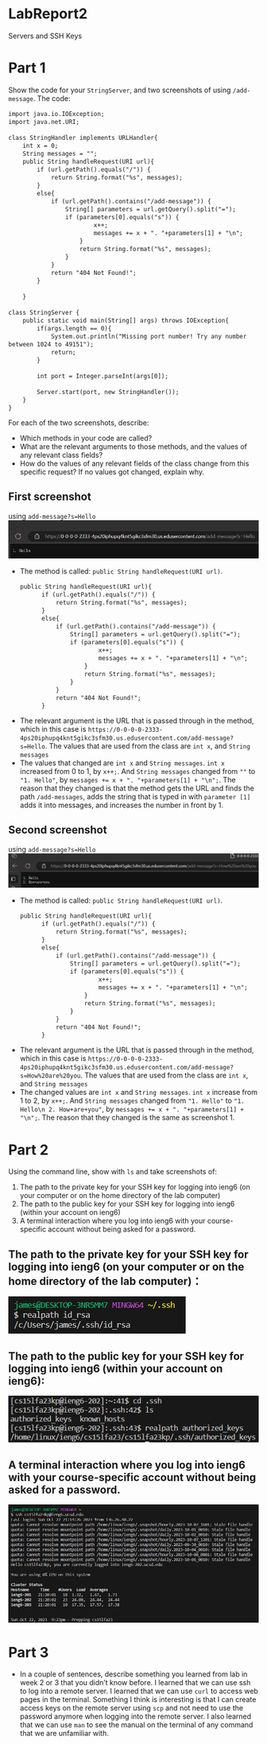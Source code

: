 # LabReport2
Servers and SSH Keys

# Part 1 
Show the code for your `StringServer`, and two screenshots of using `/add-message`.
The code:
```
import java.io.IOException;
import java.net.URI;

class StringHandler implements URLHandler{
    int x = 0;
    String messages = "";
    public String handleRequest(URI url){
        if (url.getPath().equals("/")) {
            return String.format("%s", messages);
        } 
        else{
            if (url.getPath().contains("/add-message")) {
                String[] parameters = url.getQuery().split("=");
                if (parameters[0].equals("s")) {
                        x++;
                        messages += x + ". "+parameters[1] + "\n";
                    }
                    return String.format("%s", messages);
                }
            }
            return "404 Not Found!";
        }

    }

class StringServer {
    public static void main(String[] args) throws IOException{
        if(args.length == 0){
            System.out.println("Missing port number! Try any number between 1024 to 49151");
            return;
        }

        int port = Integer.parseInt(args[0]);

        Server.start(port, new StringHandler());
    }
}
```

For each of the two screenshots, describe:
- Which methods in your code are called?
- What are the relevant arguments to those methods, and the values of any relevant class fields?
- How do the values of any relevant fields of the class change from this specific request? If no values got changed, explain why.

## First screenshot
using `add-message?s=Hello`
![Image](CSE15L_LabReport2_ScreenShot1.png)

- The method is called: `public String handleRequest(URI url)`.
  ```
  public String handleRequest(URI url){
        if (url.getPath().equals("/")) {
            return String.format("%s", messages);
        } 
        else{
            if (url.getPath().contains("/add-message")) {
                String[] parameters = url.getQuery().split("=");
                if (parameters[0].equals("s")) {
                        x++;
                        messages += x + ". "+parameters[1] + "\n";
                    }
                    return String.format("%s", messages);
                }
            }
            return "404 Not Found!";
        }
  ```
- The relevant argument is the URL that is passed through in the method, which in this case is `https://0-0-0-0-2333-4ps20iphupq4knt5gikc3sfm30.us.edusercontent.com/add-message?s=Hello`. The values that are used from the class are `int x`, and `String messages`
- The values that changed are `int x` and `String messages`.  `int x` increased from 0 to 1, by `x++;`. And `String messages` changed from `""` to `"1. Hello"`, by `messages += x + ". "+parameters[1] + "\n";`. 
  The reason that they changed is that the method gets the URL and finds the path `/add-messages`, adds the string that is typed in with `parameter [1]` adds it into messages, and increases the number in front by 1.

## Second screenshot
using `add-message?s=Hello`
![Image](CSE15L_LabReport2_ScreenShot2.png)
- The method is called: `public String handleRequest(URI url)`.
  ```
  public String handleRequest(URI url){
        if (url.getPath().equals("/")) {
            return String.format("%s", messages);
        } 
        else{
            if (url.getPath().contains("/add-message")) {
                String[] parameters = url.getQuery().split("=");
                if (parameters[0].equals("s")) {
                        x++;
                        messages += x + ". "+parameters[1] + "\n";
                    }
                    return String.format("%s", messages);
                }
            }
            return "404 Not Found!";
        }
  ```
- The relevant argument is the URL that is passed through in the method, which in this case is `https://0-0-0-0-2333-4ps20iphupq4knt5gikc3sfm30.us.edusercontent.com/add-message?s=How%20are%20you`. The values that are used from the class are `int x`, and `String messages`
- The changed values are `int x` and `String messages`. `int x` increase from 1 to 2, by `x++;`. And `String messages` changed from `"1. Hello"` to `"1. Hello\n 2. How+are+you"`, by `messages += x + ". "+parameters[1] + "\n";`. 
  The reason that they changed is the same as screenshot 1.

# Part 2
Using the command line, show with `ls` and take screenshots of:
1. The path to the private key for your SSH key for logging into ieng6 (on your computer or on the home directory of the lab computer)
2. The path to the public key for your SSH key for logging into ieng6 (within your account on ieng6)
3. A terminal interaction where you log into ieng6 with your course-specific account without being asked for a password.

## The path to the private key for your SSH key for logging into ieng6 (on your computer or on the home directory of the lab computer)：
![Image](CSE15L_Private_Key.png)

## The path to the public key for your SSH key for logging into ieng6 (within your account on ieng6):
![Image](CSE15L_Public_Key.png)

## A terminal interaction where you log into ieng6 with your course-specific account without being asked for a password.
![Image](CSE_15L_Log_into_ieng6.png)

# Part 3
- In a couple of sentences, describe something you learned from lab in week 2 or 3 that you didn’t know before.
I learned that we can use ssh to log into a remote server. I learned that we can use `curl` to access web pages in the terminal. Something I think is interesting is that I can create access keys on the remote server using `scp` and not need to use the password anymore when logging into the remote server. I also learned that we can use `man` to see the manual on the terminal of any command that we are unfamiliar with. 
